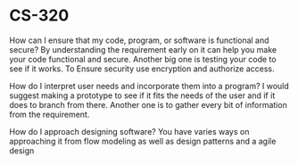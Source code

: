 # CS-320
How can I ensure that my code, program, or software is functional and secure?
By understanding the requirement early on it can help you make your code functional and secure. Another big one is testing your code to see if it works. To Ensure security use encryption and authorize access.

How do I interpret user needs and incorporate them into a program? 
I would suggest making a prototype to see if it fits the needs of the user and if it does to branch from there. Another one is to gather every bit of information from the requirement.

How do I approach designing software? 
You have varies ways on approaching it from flow modeling as well as design patterns and a agile design
